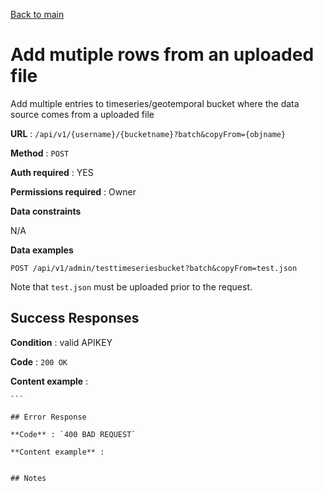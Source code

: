 [Back to main](../README.md)

# Add mutiple rows from an uploaded file

Add multiple entries to timeseries/geotemporal bucket where the data source comes from a uploaded file

**URL** : `/api/v1/{username}/{bucketname}?batch&copyFrom={objname}`

**Method** : `POST`

**Auth required** : YES

**Permissions required** : Owner

**Data constraints**

N/A

**Data examples**

```
POST /api/v1/admin/testtimeseriesbucket?batch&copyFrom=test.json
```

Note that `test.json` must be uploaded prior to the request.

## Success Responses

**Condition** : valid APIKEY

**Code** : `200 OK`

**Content example** :

````
```

## Error Response

**Code** : `400 BAD REQUEST`

**Content example** :
````

```

## Notes

